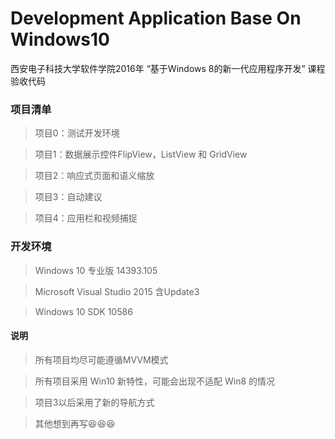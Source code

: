 ﻿# Development Application Base On Windows10

西安电子科技大学软件学院2016年 “基于Windows 8的新一代应用程序开发” 课程验收代码

### 项目清单
> 项目0：测试开发环境

> 项目1：数据展示控件FlipView，ListView 和 GridView

> 项目2：响应式页面和语义缩放

> 项目3：自动建议

> 项目4：应用栏和视频捕捉

### 开发环境
> Windows 10 专业版 14393.105

> Microsoft Visual Studio 2015 含Update3

> Windows 10 SDK 10586

#### 说明
> 所有项目均尽可能遵循MVVM模式

> 所有项目采用 Win10 新特性，可能会出现不适配 Win8 的情况

> 项目3以后采用了新的导航方式

> 其他想到再写😆😆😆